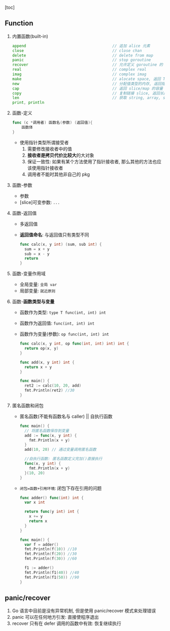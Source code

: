 [toc]

## Function

1. 内置函数(built-in)

   ```go
   append                                      // 追加 alice 元素
   close                                       // close chan
   delete                                      // delete from map
   panic                                       // stop goroutine
   recover                                     // 允许定义 goroutine 的 panic 动作
   real                                        // complex real
   imag                                        // complex imag
   make                                        // alocate space, 返回 Type 本身[slice, map, channel]
   new                                         // 分配值类型的内存, 返回指向 Type 的指针
   cap                                         // 返回 slice/map 的容量
   copy                                        // 复制链接 slice, 返回长度
   len                                         // 获取 string, array, slice, map, channel 长度
   print, println
   ```

2. 函数-定义

   ```go
   func (c *调用者) 函数名(参数) (返回值){
       函数体
   }
   ```

   - 使用指针类型所谓接受者
     1. 需要修改接收者中的值
     2. **接收者是拷贝代价比较大**的大对象
     3. 保证一致性: 如果有某个方法使用了指针接收者, 那么其他的方法也应该使用指针接收者
     4. 调用者不能时其他非自己的 pkg

3. 函数-参数

   - 参数
   - [slice]可变参数: `...`

4. 函数-返回值

   - 多返回值
   - **返回值命名**: 与返回值只有类型不同

     ```go
     func calc(x, y int) (sum, sub int) {
       sum = x + y
       sub = x - y
       return
     }
     ```

5. 函数-变量作用域

   - 全局变量: `全局 var`
   - 局部变量: `就近原则`

6. 函数-**函数类型与变量**

   - 函数作为类型: `type T func(int, int) int`
   - 函数作为返回值: `func(int, int) int`
   - 函数作为变量(参数): `op func(int, int) int`

     ```go
     func calc(x, y int, op func(int, int) int) int {
       return op(x, y)
     }

     func add(x, y int) int {
       return x + y
     }

     func main() {
       ret2 := calc(10, 20, add)
       fmt.Println(ret2) //30
     }
     ```

7. 匿名函数和闭包

   - 匿名函数(不能有函数名与 caller) || 自执行函数

     ```go
     func main() {
       // 将匿名函数保存到变量
       add := func(x, y int) {
         fmt.Println(x + y)
       }
       add(10, 20) // 通过变量调用匿名函数

       //自执行函数: 匿名函数定义完加()直接执行
       func(x, y int) {
         fmt.Println(x + y)
       }(10, 20)
     }
     ```

   - `闭包=函数+引用环境`: 闭包下存在引用的问题

     ```go
     func adder() func(int) int {
       var x int

       return func(y int) int {
         x += y
         return x
       }
     }

     func main() {
       var f = adder()
       fmt.Println(f(10)) //10
       fmt.Println(f(20)) //30
       fmt.Println(f(30)) //60

       f1 := adder()
       fmt.Println(f1(40)) //40
       fmt.Println(f1(50)) //90
     }
     ```

## panic/recover

1. Go 语言中目前是没有异常机制, 但是使用 panic/recover 模式来处理错误
2. panic 可以在任何地方引发: 直接使程序退出
3. recover 只有在 defer 调用的函数中有效: 恢复继续执行
